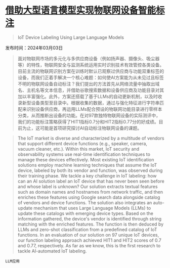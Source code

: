 # [借助大型语言模型实现物联网设备智能标注](https://arxiv.org/abs/2403.01586)

> IoT Device Labeling Using Large Language Models

发布时间：2024年03月03日

> 面对物联网市场的多元化与多供应商设备（例如扬声器、摄像头、吸尘器等）的特性，物联网安全与监测系统运用实时识别技术有效管控各类设备。目前主流的物联网识别方案在训练时默认已观察过供应商与功能双重标签的设备，而我们正着手解决一个核心难题：如何使AI方案能为从未见过且标签不明的物联网设备自动标注？我们提出的方法首先从网络流量中抽取出域名、主机名等文本信息，并借助谷歌搜索数据和设备供应商及功能目录对其加以丰富强化。此外，方案还搭载了基于LLMs的自动更新机制，以及时收录新型设备类型至目录中。根据收集的数据，通过与强化特征进行字符串匹配来识别设备供应商，再运用LLMs配合预设的物联网功能目录进行零样本分类，从而推断出设备的功能。在对97款独特物联网设备的实际测评中，我们的功能标注策略获得了HIT1指标0.7分和HIT2指标0.77分的好成绩。目前为止，这可能是首项研究探讨AI自动标注物联网设备的课题。

> The IoT market is diverse and characterized by a multitude of vendors that support different device functions (e.g., speaker, camera, vacuum cleaner, etc.). Within this market, IoT security and observability systems use real-time identification techniques to manage these devices effectively. Most existing IoT identification solutions employ machine learning techniques that assume the IoT device, labeled by both its vendor and function, was observed during their training phase. We tackle a key challenge in IoT labeling: how can an AI solution label an IoT device that has never been seen before and whose label is unknown?
  Our solution extracts textual features such as domain names and hostnames from network traffic, and then enriches these features using Google search data alongside catalog of vendors and device functions. The solution also integrates an auto-update mechanism that uses Large Language Models (LLMs) to update these catalogs with emerging device types. Based on the information gathered, the device's vendor is identified through string matching with the enriched features. The function is then deduced by LLMs and zero-shot classification from a predefined catalog of IoT functions.
  In an evaluation of our solution on 97 unique IoT devices, our function labeling approach achieved HIT1 and HIT2 scores of 0.7 and 0.77, respectively. As far as we know, this is the first research to tackle AI-automated IoT labeling.

`LLM应用`